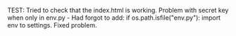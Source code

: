 TEST: 
Tried to check that the index.html is working. Problem with secret key when only in env.py
    - Had forgot to add: if os.path.isfile("env.py"):
    import env to settings. Fixed problem.

